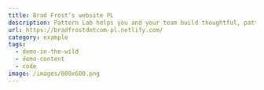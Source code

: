 ```yaml
---
title: Brad Frost’s website PL
description: Pattern Lab helps you and your team build thoughtful, pattern-driven user interfaces using atomic design principles.
url: https://bradfrostdotcom-pl.netlify.com/
category: example
tags:
  - demo-in-the-wild
  - demo-content
  - code
image: /images/800x600.png
---
```

